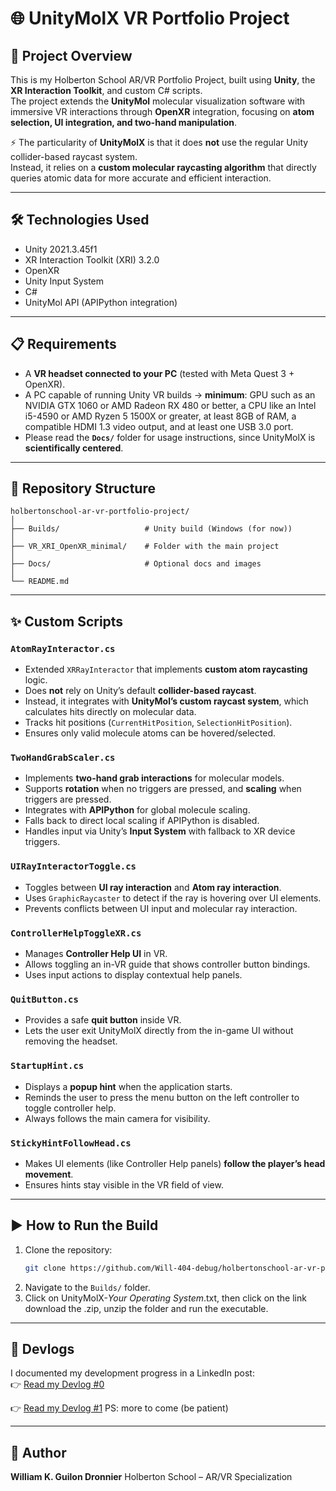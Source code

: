 # 🌐 UnityMolX VR Portfolio Project

## 📖 Project Overview
This is my Holberton School AR/VR Portfolio Project, built using **Unity**, the **XR Interaction Toolkit**, and custom C# scripts.  
The project extends the **UnityMol** molecular visualization software with immersive VR interactions through **OpenXR** integration, focusing on **atom selection, UI integration, and two-hand manipulation**.

⚡ The particularity of **UnityMolX** is that it does **not** use the regular Unity collider-based raycast system.  
Instead, it relies on a **custom molecular raycasting algorithm** that directly queries atomic data for more accurate and efficient interaction.

---

## 🛠️ Technologies Used
- Unity 2021.3.45f1
- XR Interaction Toolkit (XRI) 3.2.0  
- OpenXR  
- Unity Input System  
- C#  
- UnityMol API (APIPython integration)  

---

## 📋 Requirements
- A **VR headset connected to your PC** (tested with Meta Quest 3 + OpenXR).  
- A PC capable of running Unity VR builds → **minimum**: GPU such as an NVIDIA GTX 1060 or AMD Radeon RX 480 or better, a CPU like an Intel i5-4590 or AMD Ryzen 5 1500X or greater, at least 8GB of RAM, a compatible HDMI 1.3 video output, and at least one USB 3.0 port.
- Please read the **`Docs/`** folder for usage instructions, since UnityMolX is **scientifically centered**.

---

## 📂 Repository Structure
```plaintext
holbertonschool-ar-vr-portfolio-project/
│
├── Builds/                   # Unity build (Windows (for now))
│
├── VR_XRI_OpenXR_minimal/    # Folder with the main project
│
├── Docs/                     # Optional docs and images
│
└── README.md
```

---

## ✨ Custom Scripts

### `AtomRayInteractor.cs`
- Extended `XRRayInteractor` that implements **custom atom raycasting** logic.
- Does **not** rely on Unity’s default **collider-based raycast**.
- Instead, it integrates with **UnityMol’s custom raycast system**, which calculates hits directly on molecular data.
- Tracks hit positions (`CurrentHitPosition`, `SelectionHitPosition`).
- Ensures only valid molecule atoms can be hovered/selected.

### `TwoHandGrabScaler.cs`
- Implements **two-hand grab interactions** for molecular models.
- Supports **rotation** when no triggers are pressed, and **scaling** when triggers are pressed.
- Integrates with **APIPython** for global molecule scaling.
- Falls back to direct local scaling if APIPython is disabled.
- Handles input via Unity’s **Input System** with fallback to XR device triggers.

### `UIRayInteractorToggle.cs`
- Toggles between **UI ray interaction** and **Atom ray interaction**.
- Uses `GraphicRaycaster` to detect if the ray is hovering over UI elements.
- Prevents conflicts between UI input and molecular ray interaction.

### `ControllerHelpToggleXR.cs`
- Manages **Controller Help UI** in VR.
- Allows toggling an in-VR guide that shows controller button bindings.
- Uses input actions to display contextual help panels.

### `QuitButton.cs`
- Provides a safe **quit button** inside VR.
- Lets the user exit UnityMolX directly from the in-game UI without removing the headset.

### `StartupHint.cs`
- Displays a **popup hint** when the application starts.
- Reminds the user to press the menu button on the left controller to toggle controller help.
- Always follows the main camera for visibility.

### `StickyHintFollowHead.cs`
- Makes UI elements (like Controller Help panels) **follow the player’s head movement**.
- Ensures hints stay visible in the VR field of view.

---

## ▶️ How to Run the Build
1. Clone the repository:  
   ```bash
   git clone https://github.com/Will-404-debug/holbertonschool-ar-vr-portfolio-project.git
   ```
2. Navigate to the `Builds/` folder.  
3. Click on UnityMolX-*Your Operating System*.txt, then click on the link download the .zip, unzip the folder and run the executable.  

---

## 📓 Devlogs
I documented my development progress in a LinkedIn post:  
👉 [Read my Devlog #0](https://www.linkedin.com/pulse/unitymolx-vr-devlog-0-first-steps-scientific-william-guilon-dronnier-rh7ue/?trackingId=NOumVZNI%2BGdLEe6Zh5lsfw%3D%3D)

👉 [Read my Devlog #1](https://www.linkedin.com/pulse/unitymolx-vr-devlog-1-william-guilon-dronnier-gxgle/)
PS: more to come (be patient)

---

## 👤 Author
**William K. Guilon Dronnier**
Holberton School – AR/VR Specialization

